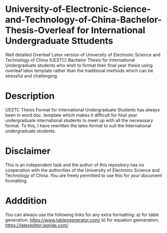 # University-of-Electronic-Science-and-Technology-of-China-Bachelor-Thesis-Overleaf for International Undergraduate Sttudents
Well detailed Overleaf Latex version of University of Electronic Science and Technology of China (UESTC) Bachelor Thesis for International Undergraduate students who wish to format their final year thesis using overleaf latex template rather than the traditional methods which can be stressful and challenging.

# Description
UESTC Thesis Format for International Undergraduate Students has always been in word doc. template which makes it difficult for final year undergraduate international students to meet up with all the neceassary format. To this, I have rewritten the latex format to suit the International undergraduate students. 

# Disclaimer
This is an independent task and the author of this repository has no cooperation with the authorities of the University of Electronic Science and Technology of China. You are freely permitted to use this for your document formatting.

# Adddition
You can always use the following links for any extra formatting: 
a) for table generation: https://www.tablesgenerator.com/
b) for equation geeneration: https://latexeditor.lagrida.com/
